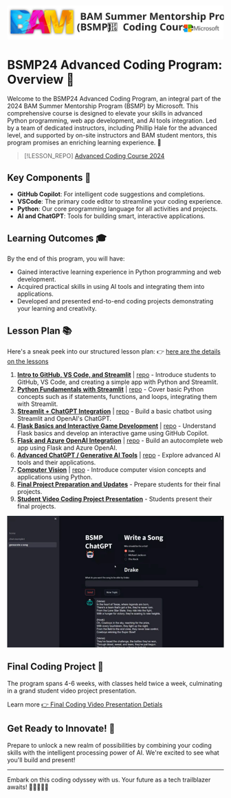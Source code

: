 ![](../../_media/logos/bsmp_coders_banner.svg)

# BSMP24 Advanced Coding Program: Overview 🚀 <!-- {docsify-ignore-all} -->
   
Welcome to the BSMP24 Advanced Coding Program, an integral part of the 2024 BAM Summer Mentorship Program (BSMP) by Microsoft. This comprehensive course is designed to elevate your skills in advanced Python programming, web app development, and AI tools integration. Led by a team of dedicated instructors, including Phillip Hale for the advanced level, and supported by on-site instructors and BAM student mentors, this program promises an enriching learning experience. 🌟  

> [!LESSON_REPO]
> [Advanced Coding Course 2024](https://github.com/BSMP-Coders/advanced-course-2024)
   
## Key Components 🔧  
   
- **GitHub Copilot**: For intelligent code suggestions and completions.  
- **VSCode**: The primary code editor to streamline your coding experience.  
- **Python**: Our core programming language for all activities and projects.  
- **AI and ChatGPT**: Tools for building smart, interactive applications.  
   
## Learning Outcomes 🎓  
   
By the end of this program, you will have:  
   
- Gained interactive learning experience in Python programming and web development.  
- Acquired practical skills in using AI tools and integrating them into applications.  
- Developed and presented end-to-end coding projects demonstrating your learning and creativity.  
   
## Lesson Plan 📚  

Here's a sneak peek into our structured lesson plan: 👉 [here are the details on the lessons](/2024/adv/lessons/lesson_summary.md)

1. [**Intro to GitHub, VS Code, and Streamlit**](/2024/adv/lessons/lesson1/lesson1.md) | [repo](https://github.com/BSMP-Coders/advanced-course-2024/tree/master/lesson1) - Introduce students to GitHub, VS Code, and creating a simple app with Python and Streamlit.
2. [**Python Fundamentals with Streamlit**](/2024/adv/lessons/lesson2/lesson2.md) | [repo](https://github.com/BSMP-Coders/advanced-course-2024/tree/master/lesson2) - Cover basic Python concepts such as if statements, functions, and loops, integrating them with Streamlit.
3. [**Streamlit + ChatGPT Integration**](/2024/adv/lessons/lesson3/lesson3.md) | [repo](https://github.com/BSMP-Coders/advanced-course-2024/tree/master/lesson3) - Build a basic chatbot using Streamlit and OpenAI's ChatGPT.
4. [**Flask Basics and Interactive Game Development**](/2024/adv/lessons/lesson4/lesson4_early.md) | [repo](https://github.com/BSMP-Coders/advanced-course-2024/tree/master/lesson3_part2) - Understand Flask basics and develop an interactive game using GitHub Copilot.
5. [**Flask and Azure OpenAI Integration**](/2024/adv/lessons/lesson5/lesson5_early.md) | [repo](https://github.com/BSMP-Coders/advanced-course-2024/tree/master/lesson4) - Build an autocomplete web app using Flask and Azure OpenAI.
6. [**Advanced ChatGPT / Generative AI Tools**](/2024/adv/lessons/lesson6/lesson6_early.md) | [repo](https://github.com/BSMP-Coders/advanced-course-2024/tree/master/lesson5) - Explore advanced AI tools and their applications.
7. [**Computer Vision**](/2024/adv/lessons/lesson7/lesson7_early.md) | [repo](https://github.com/BSMP-Coders/advanced-course-2024/tree/master/lesson7) - Introduce computer vision concepts and applications using Python.
8. [**Final Project Preparation and Updates**](/2024/adv/lessons/student_video_project/README_early.md) - Prepare students for their final projects.
9. [**Student Video Coding Project Presentation**](/2024/adv/lessons/student_video_project/final_projects.md) - Students present their final projects. 

![](/2024/adv/media/adv24_img.png)


## Final Coding Project  📅  
The program spans 4-6 weeks, with classes held twice a week, culminating in a grand student video project presentation.

Learn more [👉 Final Coding Video Presentation Detials](/2024/adv/lessons/student_video_project/final_projects.md)


## Get Ready to Innovate! 🚀  

Prepare to unlock a new realm of possibilities by combining your coding skills with the intelligent processing power of AI. We're excited to see what you'll build and present!  

-----

Embark on this coding odyssey with us. Your future as a tech trailblazer awaits! 🌟👩‍💻👨‍💻